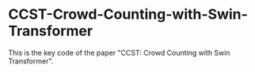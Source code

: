# CCST-Crowd-Counting-with-Swin-Transformer
This is the key code of the paper "CCST: Crowd Counting with Swin Transformer".
